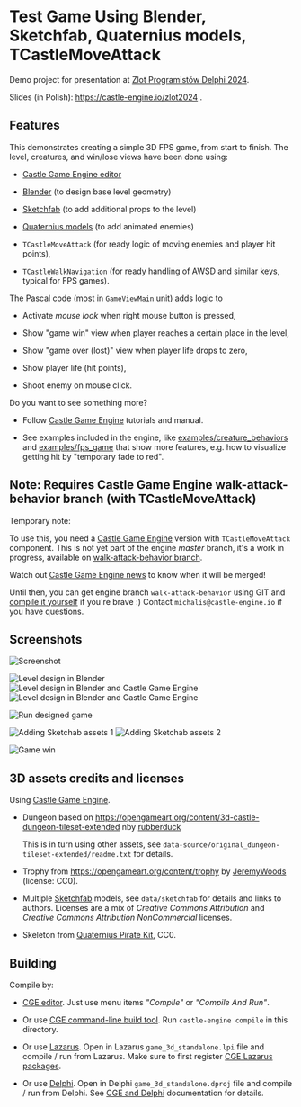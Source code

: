 # Test Game Using Blender, Sketchfab, Quaternius models, TCastleMoveAttack

Demo project for presentation at [Zlot Programistów Delphi 2024](https://www.bsc.com.pl/zlot-programistow-delphi-2024/).

Slides (in Polish): https://castle-engine.io/zlot2024 .

## Features

This demonstrates creating a simple 3D FPS game, from start to finish. The level, creatures, and win/lose views have been done using:

- [Castle Game Engine editor](https://castle-engine.io/editor)

- [Blender](https://castle-engine.io/blender) (to design base level geometry)

- [Sketchfab](https://castle-engine.io/sketchfab) (to add additional props to the level)

- [Quaternius models](https://quaternius.com/) (to add animated enemies)

- `TCastleMoveAttack` (for ready logic of moving enemies and player hit points),

- `TCastleWalkNavigation` (for ready handling of AWSD and similar keys, typical for FPS games).

The Pascal code (most in `GameViewMain` unit) adds logic to

- Activate _mouse look_ when right mouse button is pressed,

- Show "game win" view when player reaches a certain place in the level,

- Show "game over (lost)" view when player life drops to zero,

- Show player life (hit points),

- Shoot enemy on mouse click.

Do you want to see something more?

- Follow [Castle Game Engine](https://castle-engine.io/) tutorials and manual.

- See examples included in the engine, like [examples/creature_behaviors](https://github.com/castle-engine/castle-engine/tree/master/examples/creature_behaviors) and [examples/fps_game](https://github.com/castle-engine/castle-engine/tree/master/examples/fps_game) that show more features, e.g. how to visualize getting hit by "temporary fade to red".

## Note: Requires Castle Game Engine walk-attack-behavior branch (with TCastleMoveAttack)

Temporary note:

To use this, you need a [Castle Game Engine](https://castle-engine.io/) version with `TCastleMoveAttack` component. This is not yet part of the engine _master_ branch, it's a work in progress, available on [walk-attack-behavior branch](https://github.com/castle-engine/castle-engine/tree/walk-attack-behavior).

Watch out [Castle Game Engine news](https://castle-engine.io/wp/) to know when it will be merged!

Until then, you can get engine branch `walk-attack-behavior` using GIT and [compile it yourself](https://castle-engine.io/compiling_from_source.php) if you're brave :) Contact `michalis@castle-engine.io` if you have questions.

## Screenshots

![Screenshot](screenshots/screenshot.png)

![Level design in Blender](screenshots/level_blender.png)
![Level design in Blender and Castle Game Engine](screenshots/level_blender_cge_1.png)
![Level design in Blender and Castle Game Engine](screenshots/level_blender_cge_2.png)

![Run designed game](screenshots/level_blender_cge_run.png)

![Adding Sketchab assets 1](screenshots/level_sketchfab_1.png)
![Adding Sketchab assets 2](screenshots/level_sketchfab_2.png)

![Game win](screenshots/win.png)

## 3D assets credits and licenses

Using [Castle Game Engine](https://castle-engine.io/).

- Dungeon based on https://opengameart.org/content/3d-castle-dungeon-tileset-extended nby [rubberduck](https://opengameart.org/users/rubberduck)

    This is in turn using other assets, see `data-source/original_dungeon-tileset-extended/readme.txt` for details.

- Trophy from https://opengameart.org/content/trophy by [JeremyWoods](https://opengameart.org/users/jeremywoods) (license: CC0).

- Multiple [Sketchfab](https://sketchfab.com/features/gltf) models, see `data/sketchfab` for details and links to authors. Licenses are a mix of _Creative Commons Attribution_ and _Creative Commons Attribution NonCommercial_ licenses.

- Skeleton from [Quaternius Pirate Kit](https://quaternius.com/packs/piratekit.html), CC0.

## Building

Compile by:

- [CGE editor](https://castle-engine.io/editor). Just use menu items _"Compile"_ or _"Compile And Run"_.

- Or use [CGE command-line build tool](https://castle-engine.io/build_tool). Run `castle-engine compile` in this directory.

- Or use [Lazarus](https://www.lazarus-ide.org/). Open in Lazarus `game_3d_standalone.lpi` file and compile / run from Lazarus. Make sure to first register [CGE Lazarus packages](https://castle-engine.io/lazarus).

- Or use [Delphi](https://www.embarcadero.com/products/Delphi). Open in Delphi `game_3d_standalone.dproj` file and compile / run from Delphi. See [CGE and Delphi](https://castle-engine.io/delphi) documentation for details.